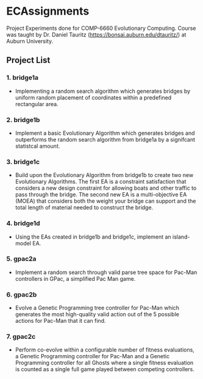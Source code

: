 # ECAssignments

Project Experiments done for COMP-6660 Evolutionary Computing. Course was taught by Dr. Daniel Tauritz (https://bonsai.auburn.edu/dtauritz/) at Auburn University.

## Project List

### 1. bridge1a
  - Implementing a random search algorithm which generates bridges by uniform random placement of coordinates within a predefined rectangular area.
  
### 2. bridge1b
  - Implement a basic Evolutionary Algorithm which generates bridges and outperforms the random search algorithm from bridge1a by a signifcant statistcal amount.
  
### 3. bridge1c
  - Build upon the Evolutionary Algorithm from bridge1b to create two new Evolutionary Algorithms. The first EA is a constraint satisfaction that considers a new design constraint for allowing boats and other traffic to pass through the bridge. The second new EA is a multi-objective EA (MOEA) that considers both the weight your bridge can support and the total length of material needed to construct the bridge.
  
### 4. bridge1d
  - Using the EAs created in bridge1b and bridge1c, implement an island-model EA.
  
### 5. gpac2a
  - Implement a random search through valid parse tree space for Pac-Man controllers in GPac, a simplified Pac Man game.
  
### 6. gpac2b
  - Evolve a Genetic Programming tree controller for Pac-Man which generates the most high-quality valid action out of the 5 possible actions for Pac-Man that it can find.

### 7. gpac2c
  - Perform co-evolve within a configurable number of fitness evaluations, a Genetic Programming controller for Pac-Man and a Genetic Programming controller for all Ghosts where a single fitness evaluation is counted as a single full game played between competing controllers.
 


